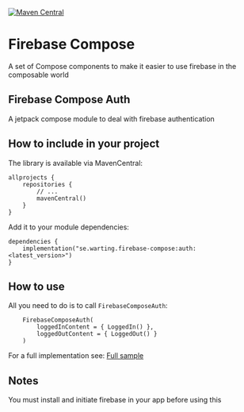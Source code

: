[![Maven Central](https://maven-badges.herokuapp.com/maven-central/se.warting.firebase-compose/auth/badge.png)](https://maven-badges.herokuapp.com/maven-central/se.warting.firebase-compose/auth)

# Firebase Compose

A set of Compose components to make it easier to use firebase in the composable world

## Firebase Compose Auth

A jetpack compose module to deal with firebase authentication

## How to include in your project

The library is available via MavenCentral:

```
allprojects {
    repositories {
        // ...
        mavenCentral()
    }
}
```

Add it to your module dependencies:

```
dependencies {
    implementation("se.warting.firebase-compose:auth:<latest_version>")
}
```

## How to use

All you need to do is to call `FirebaseComposeAuth`:

```
    FirebaseComposeAuth(
        loggedInContent = { LoggedIn() },
        loggedOutContent = { LoggedOut() }
    )
```

For a full implementation
see: [Full sample](app/src/main/java/se/warting/firebasecompose/MainActivity.kt)

## Notes

You must install and initiate firebase in your app before using this
